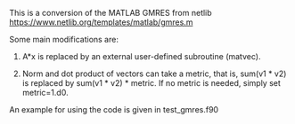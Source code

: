 This is a conversion of the MATLAB GMRES from netlib https://www.netlib.org/templates/matlab/gmres.m

Some main modifications are:

1. A*x is replaced by an external user-defined subroutine (matvec).
   
3. Norm and dot product of vectors can take a metric, that is, sum(v1 * v2) is replaced by sum(v1 * v2) * metric. If no metric is needed, simply set metric=1.d0.

An example for using the code is given in test_gmres.f90
